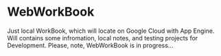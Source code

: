 # WebWorkBook

Just local WorkBook, which will locate on Google Cloud with App Engine. 
Will contains some infromation, local notes, and testing projects for
Development. Please, note, WebWorkBook is in progress...
